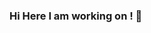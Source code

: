 ### Hi Here I am working on !  👋

<!--
**sanjanauditha2012/sanjanauditha2012** is a ✨ _special_ ✨ repository because its `README.md` (this file) appears on your GitHub profile.

Here are some ideas to get you started:

- 🔭 I’m currently working on ...IT Engineering
- 🌱 I’m currently learning ...AWS
- 👯 I’m looking to collaborate on ...IAM
- 🤔 I’m looking for help with ...Identity Access Manager
- 💬 Ask me about ...Any thing
- 📫 How to reach me: ...[sanjanauditha2012@gmail.com]
- 😄 Pronouns: ...He/ Him
- ⚡ Fun fact: ... I am half Finished 
-->
